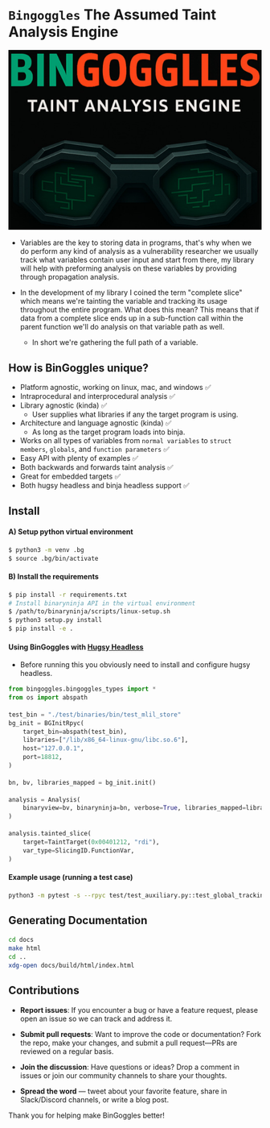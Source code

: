 # `Bingoggles` The Assumed Taint Analysis Engine

![](images/bingoggles.jpeg)

- Variables are the key to storing data in programs, that's why when we do perform any kind of analysis as a vulnerability researcher we usually track what variables contain user input and start from there, my library will help with preforming analysis on these variables by providing through propagation analysis.

- In the development of my library I coined the term "complete slice" which means we're tainting the variable and tracking its usage throughout the entire program. What does this mean? This means that if data from a complete slice ends up in a sub-function call within the parent function we'll do analysis on that variable path as well.
    - In short we're gathering the full path of a variable.

## How is BinGoggles unique?
- Platform agnostic, working on linux, mac, and windows ✅ 
- Intraprocedural and interprocedural analysis ✅
- Library agnostic (kinda) ✅
    - User supplies what libraries if any the target program is using.
- Architecture and language agnostic (kinda) ✅
    - As long as the target program loads into binja.
- Works on all types of variables from `normal variables` to `struct members`, `globals`, and `function parameters` ✅
- Easy API with plenty of examples ✅
- Both backwards and forwards taint analysis ✅
- Great for embedded targets ✅
- Both hugsy headless and binja headless support ✅

## Install
#### A) Setup python virtual environment
```bash
$ python3 -m venv .bg
$ source .bg/bin/activate
```

#### B) Install the requirements
```bash
$ pip install -r requirements.txt
# Install binaryninja API in the virtual environment
$ /path/to/binaryninja/scripts/linux-setup.sh
$ python3 setup.py install
$ pip install -e .
```

#### Using BinGoggles with [Hugsy Headless](https://github.com/hugsy/binja-headless)
- Before running this you obviously need to install and configure hugsy headless. 
```python
from bingoggles.bingoggles_types import *
from os import abspath

test_bin = "./test/binaries/bin/test_mlil_store"
bg_init = BGInitRpyc(
    target_bin=abspath(test_bin),
    libraries=["/lib/x86_64-linux-gnu/libc.so.6"],
    host="127.0.0.1",
    port=18812,
)

bn, bv, libraries_mapped = bg_init.init()

analysis = Analysis(
    binaryview=bv, binaryninja=bn, verbose=True, libraries_mapped=libraries_mapped
)

analysis.tainted_slice(
    target=TaintTarget(0x00401212, "rdi"),
    var_type=SlicingID.FunctionVar,
)
```

#### Example usage (running a test case)
```bash
python3 -m pytest -s --rpyc test/test_auxiliary.py::test_global_tracking_fwd_var
```

## Generating Documentation
```bash
cd docs
make html
cd ..
xdg-open docs/build/html/index.html
```

## Contributions
- **Report issues**: If you encounter a bug or have a feature request, please open an issue so we can track and address it.

- **Submit pull requests**: Want to improve the code or documentation? Fork the repo, make your changes, and submit a pull request—PRs are reviewed on a regular basis.

- **Join the discussion**: Have questions or ideas? Drop a comment in issues or join our community channels to share your thoughts.

- **Spread the word** — tweet about your favorite feature, share in Slack/Discord channels, or write a blog post.

Thank you for helping make BinGoggles better!
